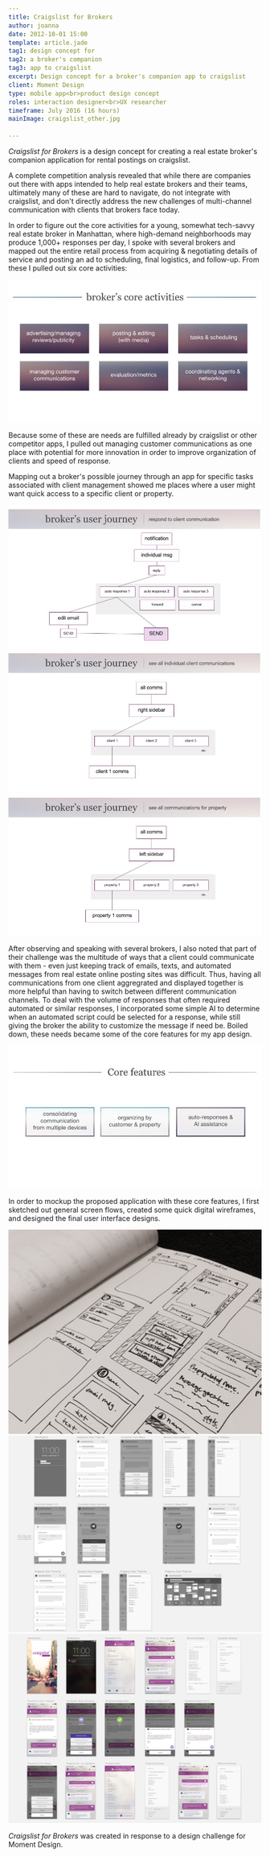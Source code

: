 ```yaml
---
title: Craigslist for Brokers
author: joanna
date: 2012-10-01 15:00
template: article.jade
tag1: design concept for
tag2: a broker's companion
tag3: app to craigslist
excerpt: Design concept for a broker's companion app to craigslist
client: Moment Design
type: mobile app<br>product design concept
roles: interaction designer<br>UX researcher
timeframe: July 2016 (16 hours)
mainImage: craigslist_other.jpg

---
```


<i>Craigslist for Brokers</i> is a design concept for creating a real estate broker's companion application for rental postings on craigslist.

<span class="more"></span>

A complete competition analysis revealed that while there are companies out there with apps intended to help real estate brokers and their teams, ultimately many of these are hard to navigate, do not integrate with craigslist, and don't directly address the new challenges of multi-channel communication with clients that brokers face today.

In order to figure out the core activities for a young, somewhat tech-savvy real estate broker in Manhattan, where high-demand neighborhoods may produce 1,000+ responses per day, I spoke with several brokers and mapped out the entire retail process from acquiring & negotiating details of service and posting an ad to scheduling, final logistics, and follow-up. From these I pulled out six core activities:

<img src="craigslist_coreactivities.jpg" class="materialboxed z-depth-1">

Because some of these are needs are fulfilled already by craigslist or other competitor apps, I pulled out managing customer communications as one place with potential for more innovation in order to improve organization of clients and speed of response.

Mapping out a broker's possible journey through an app for specific tasks associated with client management showed me places where a user might want quick access to a specific client or property.

<div class="carousel carousel-slider" data-indicators="true">
	<a class="carousel-item" href="#one!"><img src="craigslist_userjourney1.jpg"></a>
	<a class="carousel-item" href="#two!"><img src="craigslist_userjourney2.jpg"></a>
	<a class="carousel-item" href="#three!"><img src="craigslist_userjourney3.jpg"></a>
</div>

After observing and speaking with several brokers, I also noted that part of their challenge was the multitude of ways that a client could communicate with them - even just keeping track of emails, texts, and automated messages from real estate online posting sites was difficult. Thus, having all communications from one client aggregrated and displayed together is more helpful than having to switch between different communication channels. To deal with the volume of responses that often required automated or similar responses, I incorporated some simple AI to determine when an automated script could be selected for a response, while still giving the broker the ability to customize the message if need be. Boiled down, these needs became some of the core features for my app design.

<img src="craigslist_corefeatures.jpg" class="materialboxed z-depth-1">

In order to mockup the proposed application with these core features, I first sketched out general screen flows, created some quick digital wireframes, and designed the final user interface designs.

<img src="craigslist_sketches.jpg" class="materialboxed">

<img src="craigslist_wires.png" class="materialboxed z-depth-1">

<img src="craigslist_UI.jpg" class="materialboxed z-depth-1">

<i>Craigslist for Brokers</i> was created in response to a design challenge for Moment Design.